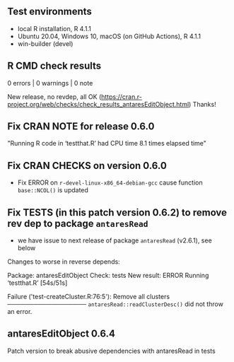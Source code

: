 ## Test environments
* local R installation, R 4.1.1
* Ubuntu 20.04, Windows 10, macOS (on GitHub Actions), R 4.1.1
* win-builder (devel)

## R CMD check results

0 errors | 0 warnings | 0 note

New release, no revdep, all OK (https://cran.r-project.org/web/checks/check_results_antaresEditObject.html)
Thanks!


## Fix CRAN NOTE for release 0.6.0
"Running R code in ‘testthat.R’ had CPU time 8.1 times elapsed time"

## Fix CRAN CHECKS on version 0.6.0 
* Fix ERROR on `r-devel-linux-x86_64-debian-gcc` cause function `base::NCOL()` is updated

## Fix TESTS (in this patch version 0.6.2) to remove rev dep to package `antaresRead` 
* we have issue to next release of package `antaresRead` (v2.6.1), see below

Changes to worse in reverse depends:

Package: antaresEditObject
Check: tests
New result: ERROR
    Running ‘testthat.R’ [54s/51s]
    
Failure ('test-createCluster.R:76:5'): Remove all clusters ──────────────────
`antaresRead::readClusterDesc()` did not throw an error.

## antaresEditObject 0.6.4 
Patch version to break abusive dependencies with antaresRead in tests
